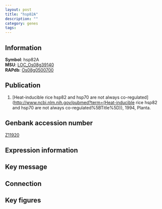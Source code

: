 ```yaml
---
layout: post
title: "hsp82A"
description: ""
category: genes
tags: 
---
```


## Information
__Symbol__: hsp82A  
__MSU__: [LOC_Os08g39140](http://rice.plantbiology.msu.edu/cgi-bin/ORF_infopage.cgi?orf=LOC_Os08g39140)  
__RAPdb__: [Os08g0500700](http://rapdb.dna.affrc.go.jp/viewer/gbrowse_details/irgsp1?name=Os08g0500700)  

## Publication
1. [Heat-inducible rice hsp82 and hsp70 are not always co-regulated](http://www.ncbi.nlm.nih.gov/pubmed?term=(Heat-inducible rice hsp82 and hsp70 are not always co-regulated%5BTitle%5D)), 1994, Planta.

## Genbank accession number
[Z11920](http://www.ncbi.nlm.nih.gov/nuccore/Z11920)

## Expression information

## Key message

## Connection

## Key figures


